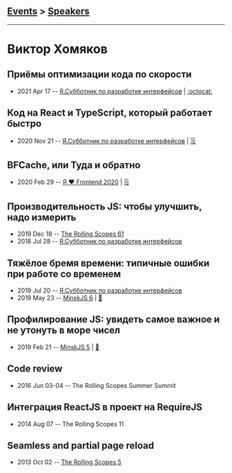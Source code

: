## [Events](../README.md) > [Speakers](../speakers.md)
---

# Виктор Хомяков

## Приёмы оптимизации кода по скорости
- 2021 Apr 17 -- [Я.Субботник по разработке интерфейсов](https://youtu.be/4rYIfpon5i4)   | [:octocat:](https://gist.github.com/victor-homyakov/49b2e871e2c2c196b8a82b85d804c813) 
## Код на React и TypeScript, который работает быстро
- 2020 Nov 21 -- [Я.Субботник по разработке интерфейсов](https://www.youtube.com/watch?v=wTkeS-X_OIU&t=5645)    | [:spiral_notepad:](https://habr.com/ru/company/yandex/blog/536682/)
## BFCache, или Туда и обратно
- 2020 Feb 29 -- [Я ❤ Frontend 2020](https://youtu.be/vz2IsHcSaKE)    | [:spiral_notepad:](https://habr.com/ru/company/yandex/blog/496360/)
## Производительность JS: чтобы улучшить, надо измерить
- 2019 Dec 18 -- [The Rolling Scopes 61](https://www.youtube.com/watch?v=NxIiW_LFEfg)    
- 2018 Jul 28 -- [Я.Субботник по разработке интерфейсов](https://events.yandex.ru/lib/talks/6212/)    
## Тяжёлое бремя времени: типичные ошибки при работе со временем
- 2019 Jul 20 -- [Я.Субботник по разработке интерфейсов](https://events.yandex.ru/lib/talks/7520/)    
- 2019 May 23 -- [MinskJS 6](https://www.youtube.com/watch?v=Dylf_bfg6qg)  | [:notebook:](https://victor-homyakov.github.io/burden-of-time/)  
## Профилирование JS: увидеть самое важное и не утонуть в море чисел
- 2019 Feb 21 -- [MinskJS 5](https://www.youtube.com/watch?v=rKtWxCYBFP4)  | [:notebook:](https://victor-homyakov.github.io/profile-visualization/)  
## Code review
- 2016 Jun 03-04 -- The Rolling Scopes Summer Summit    
## Интеграция ReactJS в проект на RequireJS
- 2014 Aug 07 -- The Rolling Scopes 11    
## Seamless and partial page reload
- 2013 Oct 02 -- [The Rolling Scopes 5](https://www.youtube.com/watch?v=OPSwPMKmLJA)    
